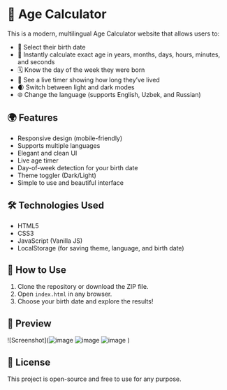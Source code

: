 # 🌟 Age Calculator

This is a modern, multilingual Age Calculator website that allows users to:
- 📆 Select their birth date
- 🧠 Instantly calculate exact age in years, months, days, hours, minutes, and seconds
- 🗓 Know the day of the week they were born
- 🔁 See a live timer showing how long they’ve lived
- 🌒 Switch between light and dark modes
- 🌐 Change the language (supports English, Uzbek, and Russian)

## 🌍 Features
- Responsive design (mobile-friendly)
- Supports multiple languages
- Elegant and clean UI
- Live age timer
- Day-of-week detection for your birth date
- Theme toggler (Dark/Light)
- Simple to use and beautiful interface

## 🛠 Technologies Used
- HTML5
- CSS3
- JavaScript (Vanilla JS)
- LocalStorage (for saving theme, language, and birth date)

## 🚀 How to Use
1. Clone the repository or download the ZIP file.
2. Open `index.html` in any browser.
3. Choose your birth date and explore the results!

## 📸 Preview
![Screenshot](![image](https://github.com/user-attachments/assets/d6acd4e3-452f-41ab-8396-8f69aa498d7e)
![image](https://github.com/user-attachments/assets/6027534f-af1a-470a-b82b-31d62c99645d)
![image](https://github.com/user-attachments/assets/032a5063-f093-4d7d-8564-bbebb84ed17f)
) 

## 📝 License
This project is open-source and free to use for any purpose.
